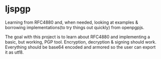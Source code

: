 # ljspgp

Learning from RFC4880 and, when needed, looking at examples & borrowing
implementations(to try things out quickly) from openpgpjs.

The goal with this project is to learn about RFC4880 and implementing a basic, but working, PGP tool. Encryption, decryption & signing should work. Everything should be base64 encoded and armored so the user can export it as utf8.
